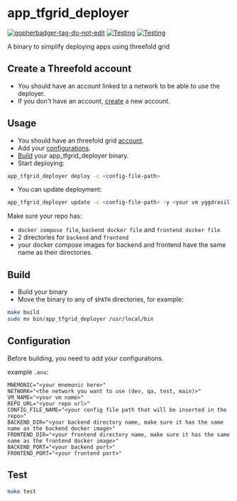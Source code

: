 # app_tfgrid_deployer

<a href='https://github.com/jpoles1/gopherbadger' target='_blank'>![gopherbadger-tag-do-not-edit](https://img.shields.io/badge/Go%20Coverage-0%25-brightgreen.svg?longCache=true&style=flat)</a> [![Testing](https://github.com/rawdaGastan/app_tfgrid_deployer/actions/workflows/test.yml/badge.svg?branch=development)](https://github.com/rawdaGastan/app_tfgrid_deployer/actions/workflows/test.yml) [![Testing](https://github.com/rawdaGastan/app_tfgrid_deployer/actions/workflows/lint.yml/badge.svg?branch=development)](https://github.com/rawdaGastan/app_tfgrid_deployer/actions/workflows/lint.yml)

A binary to simplify deploying apps using threefold grid

## Create a Threefold account

- You should have an account linked to a network to be able to use the deployer.
- If you don't have an account, [create](https://threefoldtech.github.io/info_grid/dashboard/portal/dashboard_portal_polkadot_create_account.html) a new account.

## Usage

- You should have an threefold grid [account](#create-a-threefold-account).
- Add your [configurations](#configuration).
- [Build](#build) your app_tfgrid_deployer binary.
- Start deploying:

```bash
app_tfgrid_deployer deploy -c <config-file-path>
```

- You can update deployment:

```bash
app_tfgrid_deployer update -c <config-file-path> -y <your vm yggdrasil IP>
```

Make sure your repo has:

- `docker compose file`, `backend docker file` and `frontend docker file`
- 2 directories for `backend` and `frontend`
- your docker compose images for backend and frontend have the same name as their directories.

## Build

- Build your binary
- Move the binary to any of `$PATH` directories, for example:

```bash
make build
sudo mv bin/app_tfgrid_deployer /usr/local/bin
```

## Configuration

Before building, you need to add your configurations.

example `.env`:

```env
MNEMONIC="<your mnemonic here>"
NETWORK="<the network you want to use (dev, qa, test, main)>"
VM_NAME="<your vm name>"
REPO_URL="<your repo url>"
CONFIG_FILE_NAME="<your config file path that will be inserted in the repo>"
BACKEND_DIR="<your backend directory name, make sure it has the same name as the backend docker image>"
FRONTEND_DIR="<your frontend directory name, make sure it has the same name as the frontend docker image>"
BACKEND_PORT="<your backend port>"
FRONTEND_PORT="<your frontend port>"
```

## Test

```bash
make test
```
